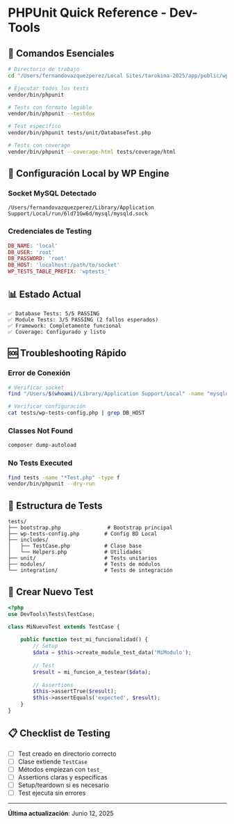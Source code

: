 # PHPUnit Quick Reference - Dev-Tools

## 🚀 Comandos Esenciales

```bash
# Directorio de trabajo
cd "/Users/fernandovazquezperez/Local Sites/tarokina-2025/app/public/wp-content/plugins/tarokina-2025/dev-tools"

# Ejecutar todos los tests
vendor/bin/phpunit

# Tests con formato legible
vendor/bin/phpunit --testdox

# Test específico
vendor/bin/phpunit tests/unit/DatabaseTest.php

# Tests con coverage
vendor/bin/phpunit --coverage-html tests/coverage/html
```

## 🔧 Configuración Local by WP Engine

### Socket MySQL Detectado
```
/Users/fernandovazquezperez/Library/Application Support/Local/run/6ld71Gw6d/mysql/mysqld.sock
```

### Credenciales de Testing
```php
DB_NAME: 'local'
DB_USER: 'root'
DB_PASSWORD: 'root'
DB_HOST: 'localhost:/path/to/socket'
WP_TESTS_TABLE_PREFIX: 'wptests_'
```

## 📊 Estado Actual

```
✅ Database Tests: 5/5 PASSING
✅ Module Tests: 3/5 PASSING (2 fallos esperados)
✅ Framework: Completamente funcional
✅ Coverage: Configurado y listo
```

## 🆘 Troubleshooting Rápido

### Error de Conexión
```bash
# Verificar socket
find "/Users/$(whoami)/Library/Application Support/Local" -name "mysqld.sock"

# Verificar configuración
cat tests/wp-tests-config.php | grep DB_HOST
```

### Classes Not Found
```bash
composer dump-autoload
```

### No Tests Executed
```bash
find tests -name "*Test.php" -type f
vendor/bin/phpunit --dry-run
```

## 📁 Estructura de Tests

```
tests/
├── bootstrap.php               # Bootstrap principal
├── wp-tests-config.php        # Config BD Local
├── includes/
│   ├── TestCase.php           # Clase base
│   └── Helpers.php            # Utilidades
├── unit/                      # Tests unitarios
├── modules/                   # Tests de módulos
└── integration/               # Tests de integración
```

## 🎯 Crear Nuevo Test

```php
<?php
use DevTools\Tests\TestCase;

class MiNuevoTest extends TestCase {
    
    public function test_mi_funcionalidad() {
        // Setup
        $data = $this->create_module_test_data('MiModulo');
        
        // Test
        $result = mi_funcion_a_testear($data);
        
        // Assertions
        $this->assertTrue($result);
        $this->assertEquals('expected', $result);
    }
}
```

## 📋 Checklist de Testing

- [ ] Test creado en directorio correcto
- [ ] Clase extiende `TestCase`
- [ ] Métodos empiezan con `test_`
- [ ] Assertions claras y específicas
- [ ] Setup/teardown si es necesario
- [ ] Test ejecuta sin errores

---

**Última actualización**: Junio 12, 2025
